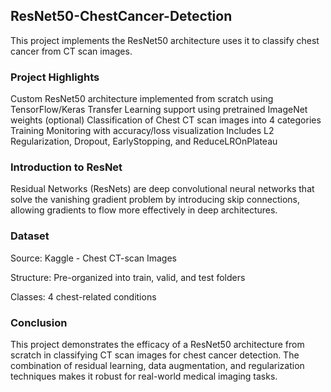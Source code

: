 ## ResNet50-ChestCancer-Detection
This project implements the ResNet50 architecture uses it to classify chest cancer from CT scan images. 

### Project Highlights
 Custom ResNet50 architecture implemented from scratch using TensorFlow/Keras
 Transfer Learning support using pretrained ImageNet weights (optional)
 Classification of Chest CT scan images into 4 categories
 Training Monitoring with accuracy/loss visualization
 Includes L2 Regularization, Dropout, EarlyStopping, and ReduceLROnPlateau

### Introduction to ResNet
Residual Networks (ResNets) are deep convolutional neural networks that solve the vanishing gradient problem by introducing skip connections, allowing gradients to flow more effectively in deep architectures.

### Dataset
Source: Kaggle - Chest CT-scan Images

Structure: Pre-organized into train, valid, and test folders

Classes: 4 chest-related conditions

### Conclusion
This project demonstrates the efficacy of a ResNet50 architecture from scratch in classifying CT scan images for chest cancer detection. The combination of residual learning, data augmentation, and regularization techniques makes it robust for real-world medical imaging tasks.
